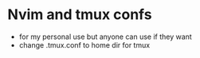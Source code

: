 # Nvim and tmux confs 
- for my personal use but anyone can use if they want
- change .tmux.conf to home dir for tmux 
